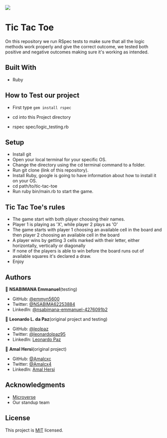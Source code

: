 


![](https://img.shields.io/badge/Microverse-blueviolet)

# Tic Tac Toe
On this repository we run RSpec tests to make sure that all the logic methods work properly and give the correct outcome, we tested both positive and negative outcomes making sure it's working as intended.

## Built With

- Ruby

## How to Test our project

- First type `gem install rspec`

- cd into this Project directory

- rspec spec/logic_testing.rb

## Setup

- Install git
- Open your local terminal for your specific OS.
- Change the directory using the cd terminal command to a folder.
- Run git clone (link of this repository).
- Install Ruby, google is going to have information about how to install it on your OS.
- cd path/to/tic-tac-toe
- Run ruby bin/main.rb to start the game.

## Tic Tac Toe's rules

- The game start with both player choosing their names.
- Player 1 is playing as 'X', while player 2 plays as 'O'
- The game starts with player 1 choosing an available cell in the board and then player 2 choosing an available cell in the board
- A player wins by getting 3 cells marked with their letter, either horizontally, vertically or diagonally
- If none of the players is able to win before the board runs out of available squares it's declared a draw.
- Enjoy

## Authors

👤 **NSABIMANA Emmanuel**(testing)

- GitHub: [@emmyn5600](https://github.com/Emmyn5600)
- Twitter: [@NSABIMA62253884](https://twitter.com/NSABIMA62253884)
- LinkedIn: [@nsabimana-emmanuel-4276091b2](https://www.linkedin.com/in/nsabimana-emmanuel-4276091b2/)

👤 **Leonardo L. da Paz**(original project and testing)

- GitHub: [@leolpaz](https://github.com/leolpaz)
- Twitter: [@leonardolpaz95](https://twitter.com/leonardolpaz95)
- LinkedIn: [Leonardo Paz](https://www.linkedin.com/in/leonardo-paz-a925611b5/)

👤 **Amal Hersi**(original project)

- GitHub: [@Amalcxc](https://github.com/Amalcxc)
- Twitter: [@Amalcx4](https://twitter.com/Amalcx4)
- LinkedIn: [Amal Hersi](https://www.linkedin.com/in/amal-hersi-a29583205/)

## Acknowledgments

- [Microverse](https://www.microverse.org)
- Our standup team

## License
  <p>This project is <a href="LICENSE">MIT</a> licensed.</p>
